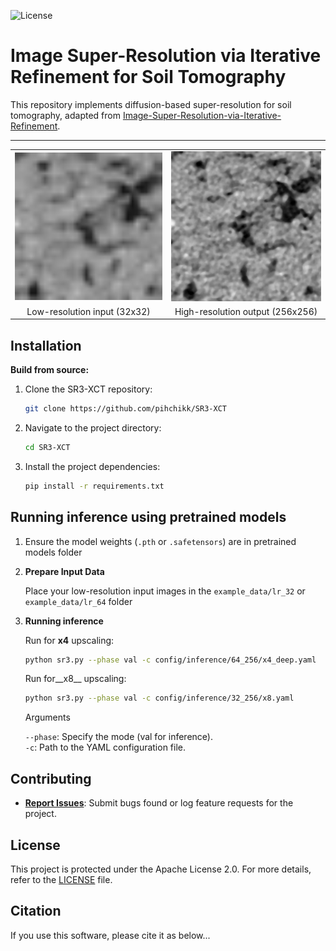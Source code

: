 ![License](https://img.shields.io/github/license/pihchikk/SR3-XCT?style=flat&logo=opensourceinitiative&logoColor=white&color=blue)

# Image Super-Resolution via Iterative Refinement for Soil Tomography

This repository implements diffusion-based super-resolution for soil tomography, adapted from [Image-Super-Resolution-via-Iterative-Refinement](https://github.com/Janspiry/Image-Super-Resolution-via-Iterative-Refinement).

---
<p align="center">
<table>
  <tr>
    <td><img src="example data/lr_32/input_image.png" width="400"/></td>
    <td><img src="example data/hr_256/input_image.png" width="400"/></td>
  </tr>
  <tr>
    <td align="center">Low-resolution input (32x32)</td>
    <td align="center">High-resolution output (256x256)</td>
  </tr>
</table>
</p>

## Installation

**Build from source:**

1. Clone the SR3-XCT repository:
   ```sh
   git clone https://github.com/pihchikk/SR3-XCT
   ```

2. Navigate to the project directory:
   ```sh
   cd SR3-XCT
   ```

3. Install the project dependencies:
   ```sh
   pip install -r requirements.txt
   ```

## Running inference using pretrained models

1. Ensure the model weights (```.pth``` or ```.safetensors```)  are in pretrained models folder
   
2. **Prepare Input Data**

   Place your low-resolution input images in the ```example_data/lr_32``` or ```example_data/lr_64``` folder

4. **Running inference**

   Run for __x4__ upscaling:
   ```bash
   python sr3.py --phase val -c config/inference/64_256/x4_deep.yaml
   ```
   
   Run for__x8__ upscaling:
   ```bash
   python sr3.py --phase val -c config/inference/32_256/x8.yaml
   ```

    Arguments 

    ```--phase```: Specify the mode (val for inference).  
    ```-c```: Path to the YAML configuration file.  

## Contributing

- **[Report Issues](https://github.com/pihchikk/SR3-XCT/issues)**: Submit bugs found or log feature requests for the project.

## License

This project is protected under the Apache License 2.0. For more details, refer to the [LICENSE](https://github.com/pihchikk/SR3-XCT/tree/main/LICENSE) file.

## Citation

If you use this software, please cite it as below...
